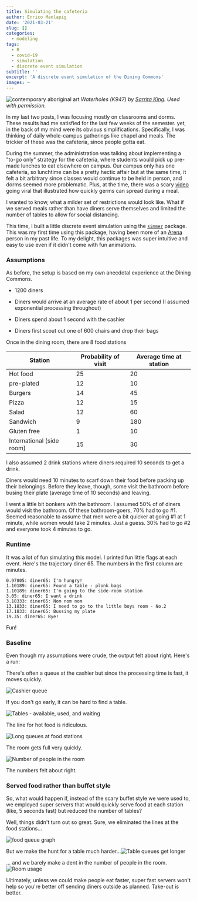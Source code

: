 ```yaml
---
title: Simulating the cafeteria
author: Enrico Manlapig
date: '2021-03-21'
slug: []
categories:
  - modeling
tags:
  - R
  - covid-19
  - simulation
  - discrete event simulation
subtitle: ''
excerpt: 'A discrete event simulation of the Dining Commons'
images: ~
---
```





![contemporary aboriginal art](featured.jpeg)
*Waterholes (K947) by [Sarrita King](https://artisticsolutionsgroup.com.au/). Used with permission.*

In my last two posts, I was focusing mostly on classrooms and dorms. These results had me satisfied for the last few weeks of the semester. yet, in the back of my mind were its obvious simplifications. Specifically, I was thinking of daily whole-campus gatherings like chapel and meals. The trickier of these was the cafeteria, since people gotta eat.

During the summer, the administration was talking about implementing a "to-go only" strategy for the cafeteria, where students would pick up pre-made lunches to eat elsewhere on campus. Our campus only has one cafeteria, so lunchtime can be a pretty hectic affair but at the same time, it felt a bit arbitrary since classes would continue to be held in person, and dorms seemed more problematic. Plus, at the time, there was a scary [video](https://youtu.be/OOvENoZMmK4) going viral that illustrated how quickly germs can spread during a meal.

I wanted to know, what a milder set of restrictions would look like. What if we served meals rather than have diners serve themselves and limited the number of tables to allow for social distancing.

This time, I built a little discrete event simulation using the [`simmer`](https://r-simmer.org/) package. This was my first time using this package, having been more of an [Arena](https://www.arenasimulation.com) person in my past life. To my delight, this packages was super intuitive and easy to use even if it didn't come with fun animations.

### Assumptions

As before, the setup is based on my own anecdotal experience at the Dining Commons.

-   1200 diners

-   Diners would arrive at an average rate of about 1 per second (I assumed exponential processing throughout)

-   Diners spend about 1 second with the cashier

-   Diners first scout out one of 600 chairs and drop their bags

Once in the dining room, there are 8 food stations

| Station                   | Probability of visit | Average time at station |
|---------------------------|----------------------|-------------------------|
| Hot food                  | 25                   | 20                      |
| pre-plated                | 12                   | 10                      |
| Burgers                   | 14                   | 45                      |
| Pizza                     | 12                   | 15                      |
| Salad                     | 12                   | 60                      |
| Sandwich                  | 9                    | 180                     |
| Gluten free               | 1                    | 10                      |
| International (side room) | 15                   | 30                      |



I also assumed 2 drink stations where diners required 10 seconds to get a drink.

Diners would need 10 minutes to scarf down their food before packing up their belongings. Before they leave, though, some visit the bathroom before busing their plate (average time of 10 seconds) and leaving.

I went a little bit bonkers with the bathroom. I assumed 50% of of diners would visit the bathroom. Of these bathroom-goers, 70% had to go \#1. Seemed reasonable to assume that men were a bit quicker at going \#1 at 1 minute, while women would take 2 minutes. Just a guess. 30% had to go \#2 and everyone took 4 minutes to go.

### Runtime



It was a lot of fun simulating this model. I printed fun little flags at each event. Here's the trajectory diner 65. The numbers in the first column are minutes.

    0.97805: diner65: I'm hungry!
    1.10189: diner65: Found a table - plonk bags
    1.10189: diner65: I'm going to the side-room station
    3.05: diner65: I want a drink
    3.18333: diner65: Nom nom nom
    13.1833: diner65: I need to go to the little boys room - No.2
    17.1833: diner65: Bussing my plate
    19.35: diner65: Bye!

Fun!

### Baseline

Even though my assumptions were crude, the output felt about right. Here's a run:

There's often a queue at the cashier but since the processing time is fast, it moves quickly.

![Cashier queue](images/cashier.png)

If you don't go early, it can be hard to find a table.

![Tables - available, used, and waiting](images/table.png)

The line for hot food is ridiculous.

![Long queues at food stations](images/food_queue1.png)

The room gets full very quickly.

![Number of people in the room](images/room_usage.png)

The numbers felt about right.

### Served food rather than buffet style

So, what would happen if, instead of the scary buffet style we were used to, we employed super servers that would quickly serve food at each station (like, 5 seconds fast) but reduced the number of tables?

Well, things didn't turn out so great. Sure, we eliminated the lines at the food stations...

![food queue graph](images/food_queue1_new.png)

But we make the hunt for a table much harder...![Table queues get longer](images/table_new.png)

... and we barely make a dent in the number of people in the room.![Room usage](images/room_usage_new.png)

Ultimately, unless we could make people eat faster, super fast servers won't help so you're better off sending diners outside as planned. Take-out is better.
